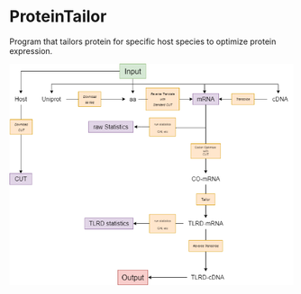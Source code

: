 # ProteinTailor
Program that tailors protein for specific host species to optimize protein expression.

![Alt text](Flowchart1.png "Optional title")


